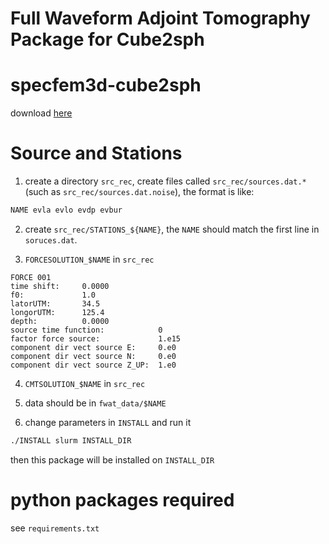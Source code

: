 Full Waveform Adjoint Tomography Package for Cube2sph
====================

# specfem3d-cube2sph
download [here](https://github.com/nqdu/specfem3d-cube2sph/tree/devel)

# Source and Stations
1. create a directory `src_rec`, create files called `src_rec/sources.dat.*` (such as `src_rec/sources.dat.noise`), the format is like:
```bash 
NAME evla evlo evdp evbur
```
2. create `src_rec/STATIONS_${NAME}`, the `NAME` should match the first line in `soruces.dat`.

3. `FORCESOLUTION_$NAME` in `src_rec`
```
FORCE 001 
time shift:     0.0000
f0:             1.0
latorUTM:       34.5
longorUTM:      125.4
depth:          0.0000
source time function:            0
factor force source:             1.e15
component dir vect source E:     0.e0
component dir vect source N:     0.e0
component dir vect source Z_UP:  1.e0
```

4. `CMTSOLUTION_$NAME` in `src_rec`


5. data should be in `fwat_data/$NAME`

6. change parameters in `INSTALL` and run it
```bash
./INSTALL slurm INSTALL_DIR
```
then this package will be installed on `INSTALL_DIR`

# python packages required
see `requirements.txt`


